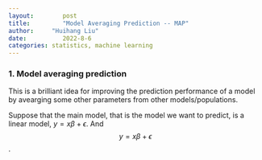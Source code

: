 ```yaml
---
layout: 	   post
title:  	   "Model Averaging Prediction -- MAP"
author:   	"Huihang Liu"
date:   	   2022-8-6
categories: statistics, machine learning
---
```


### 1. Model averaging prediction

This is a brilliant idea for improving the prediction performance of a model by avearging some other parameters from other models/populations. 

Suppose that the main model, that is the model we want to predict, is a linear model, $y=x\beta+\epsilon$. 
And $$y=x\beta+\epsilon$$. 